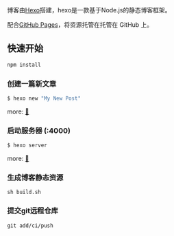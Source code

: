 博客由[Hexo](https://hexo.io/)搭建，hexo是一款基于Node.js的静态博客框架。

配合[GitHub Pages](https://pages.github.com/)，将资源托管在托管在 GitHub 上。

## 快速开始
``` bash
npm install
```

### 创建一篇新文章

``` bash
$ hexo new "My New Post"
```

more: [🐳](https://hexo.io/zh-cn/docs/writing.html)

### 启动服务器 (:4000)

``` bash
$ hexo server
```

more: [🐹](https://hexo.io/zh-cn/docs/server.html)

### 生成博客静态资源

```
sh build.sh
```

### 提交git远程仓库

```
git add/ci/push 
```
